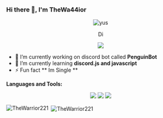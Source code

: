 ### Hi there 👋, I'm TheWa44ior
<p align="center"> <img src="https://komarev.com/ghpvc/?username=TheWarrior221" alt="yus" /> </p>
<p align='center'> <a href="https://discord.gg/dwESxzVgvt">
  <img align="center" alt="Discord Server" width="16px" src="https://cdn.jsdelivr.net/npm/simple-icons@v3/icons/discord.svg" />
</a> </p>

<p align="center"> <img src="https://discord.c99.nl/widget/theme-3/748477159709868093.png" /> </p>



- 🔭 I’m currently working on discord bot called **PenguinBot**
- 🌱 I’m currently learning  **discord.js and javascript**
- ⚡ Fun fact ** Im Single **

**Languages and Tools:** &nbsp;
<p align="center">
<img src="https://img.shields.io/badge/Node.JS-black?style=for-the-badge&logo=node.js" />
<img src="https://img.shields.io/badge/-HTML5-black?style=for-the-badge&logo=HTML5" /> 
<img src="https://img.shields.io/badge/Javascript-black?style=for-the-badge&logo=javascript" />

<p><img align="left" src="https://github-readme-stats.vercel.app/api/top-langs?username=TheWarrior221&show_icons=true&locale=en&layout=compact" alt="TheWarrior221" /></p>

<p>&nbsp;<img align="center" src="https://github-readme-stats.vercel.app/api?username=TheWarrior221&show_icons=true&locale=en" alt="TheWarrior221" /></p>


